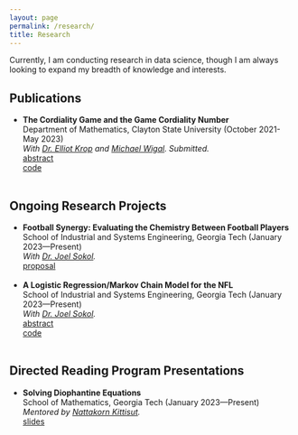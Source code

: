 ```yaml
---
layout: page
permalink: /research/
title: Research
---
```


Currently, I am conducting research in data science, though I am always looking to expand my breadth of knowledge and interests.

<h2>Publications</h2>
<ul>
	<li>
		<b>The Cordiality Game and the Game Cordiality Number</b><br>
		Department of Mathematics, Clayton State University (October 2021-May 2023)<br>
		<i>With <a href="https://facultyprofiles.clayton.edu/faculty/ekrop">Dr. Elliot Krop</a> and 
			<a href="https://mwigal3.math.gatech.edu/">Michael Wigal</a>. Submitted.</i><br>
		<a href="/research/cordiality_abstract.pdf"><div class="color-button">abstract</div></a>
		<a href="https://github.com/thearyanmittal/cordiality-game"><div class="color-button">code</div></a>
	</li><br>
	<!-- <li>
		<b>"Paper title #1"</b><br>
		<i>List of authors</i><br>
		Conference, Year<br>
		<a href=""><div class="color-button">pdf</div></a><a href=""><div class="color-button">cite</div></a><a href=""><div class="color-button">code</div></a>
	</li><br> -->
</ul>

<h2>Ongoing Research Projects</h2>
<ul>
	<li>
		<b>Football Synergy: Evaluating the Chemistry Between Football Players</b><br>
		School of Industrial and Systems Engineering, Georgia Tech (January 2023—Present)<br>
		<i>With <a href="https://www2.isye.gatech.edu/faculty/Joel_Sokol/">Dr. Joel Sokol</a>.</i><br>
		<a href="/research/football_chemistry_proposal.pdf"><div class="color-button">proposal</div></a>
		<!-- <a href="https://github.com/thearyanmittal/nfl-lrmc"><div class="color-button">code</div></a> -->
	</li><br>
	<li>
		<b>A Logistic Regression/Markov Chain Model for the NFL</b><br>
		School of Industrial and Systems Engineering, Georgia Tech (January 2023—Present)<br>
		<i>With <a href="https://www2.isye.gatech.edu/faculty/Joel_Sokol/">Dr. Joel Sokol</a>.</i><br>
		<a href="/research/lrmc_nfl_abstract.pdf"><div class="color-button">abstract</div></a>
		<a href="https://github.com/thearyanmittal/nfl-lrmc"><div class="color-button">code</div></a>
	</li><br>
</ul>

<h2>Directed Reading Program Presentations</h2>
<ul>
	<li>
		<b>Solving Diophantine Equations</b><br>
		School of Mathematics, Georgia Tech (January 2023—Present)<br>
		<i>Mentored by <a href="https://www.linkedin.com/in/nattakorn-kittisut">Nattakorn Kittisut</a>.</i><br>
		<a href="/research/drp23_slides.pdf"><div class="color-button">slides</div></a>
	</li><br>
</ul>

<!-- <h2>Research Implementations</h2>
<ul>
	<li>
		<b>Title #1</b>: Brief description of this research implementation.<br>
		<a href=""><div class="color-button">paper</div></a><a href=""><div class="color-button">report</div></a><a href=""><div class="color-button">code</div></a>
	</li><br>
	<li>
		<b>Title #2</b>: Brief description of this research implementation.<br>
		<a href=""><div class="color-button">paper</div></a><a href=""><div class="color-button">report</div></a><a href=""><div class="color-button">code</div></a>
	</li><br>
</ul> -->